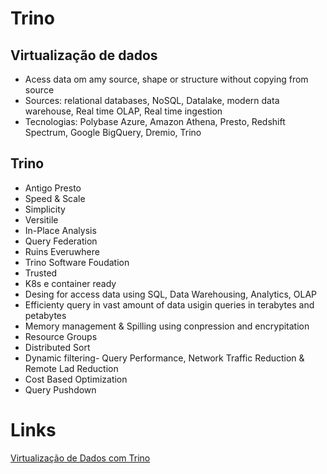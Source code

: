 # Trino

## Virtualização de dados

- Acess data om amy source, shape or structure without copying from source
- Sources: relational databases, NoSQL, Datalake, modern data warehouse, Real time OLAP, Real time ingestion
- Tecnologias: Polybase Azure, Amazon Athena, Presto, Redshift Spectrum, Google BigQuery, Dremio, Trino

## Trino

- Antigo Presto
- Speed & Scale
- Simplicity
- Versitile
- In-Place Analysis
- Query Federation
- Ruins Everuwhere
- Trino Software Foudation
- Trusted
- K8s e container ready
- Desing for access data using SQL, Data Warehousing, Analytics, OLAP
- Efficienty query in vast amount of data usigin queries in terabytes and petabytes
- Memory management & Spilling using conpression and encrypitation
- Resource Groups
- Distributed Sort
- Dynamic filtering- Query Performance, Network Traffic Reduction & Remote Lad Reduction
- Cost Based Optimization
- Query Pushdown

# Links

[Virtualização de Dados com Trino](https://www.youtube.com/watch?v=Siik-UO-ZaQ&list=PLjwVjYMyoFoG0BRPyan8Z-QJ4CN7C1Bh5&index=3)
